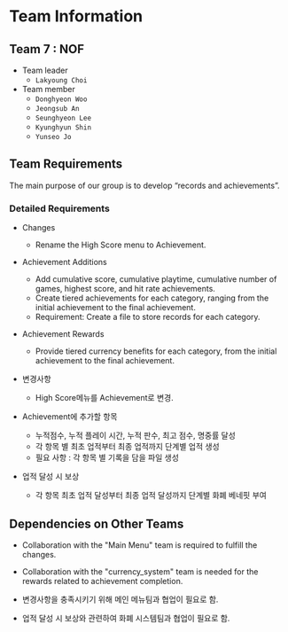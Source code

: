 # Team Information

## Team 7 : NOF

- Team leader
  - `Lakyoung Choi`
- Team member
  - `Donghyeon Woo`
  - `Jeongsub An`
  - `Seunghyeon Lee`
  - `Kyunghyun Shin`
  - `Yunseo Jo`

## Team Requirements

The main purpose of our group is to develop “records and achievements”.

### Detailed Requirements

- Changes
  - Rename the High Score menu to Achievement.

- Achievement Additions
  - Add cumulative score, cumulative playtime, cumulative number of games, highest score, and hit rate achievements.
  - Create tiered achievements for each category, ranging from the initial achievement to the final achievement.
  - Requirement: Create a file to store records for each category.

- Achievement Rewards
  - Provide tiered currency benefits for each category, from the initial achievement to the final achievement.



- 변경사항
  - High Score메뉴를 Achievement로 변경.


- Achievement에 추가할 항목
  - 누적점수, 누적 플레이 시간, 누적 판수, 최고 점수, 명중률 달성
  - 각 항목 별 최초 업적부터 최종 업적까지 단계별 업적 생성
  - 필요 사항 : 각 항목 별 기록을 담을 파일 생성


- 업적 달성 시 보상
  - 각 항목 최초 업적 달성부터 최종 업적 달성까지 단계별 화폐 베네핏 부여



## Dependencies on Other Teams

- Collaboration with the "Main Menu" team is required to fulfill the changes.
- Collaboration with the "currency_system" team is needed for the rewards related to achievement completion.



- 변경사항을 충족시키기 위해 메인 메뉴팀과 협업이 필요로 함.

- 업적 달성 시 보상와 관련하여 화폐 시스템팀과 협업이 필요로 함.